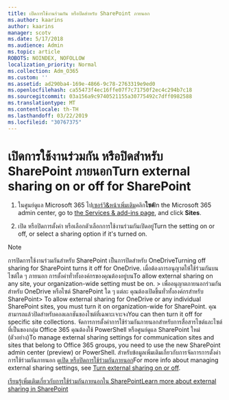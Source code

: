 ```yaml
---
title: เปิดการใช้งานร่วมกัน หรือปิดสำหรับ SharePoint ภายนอก
ms.author: kaarins
author: kaarins
manager: scotv
ms.date: 5/17/2018
ms.audience: Admin
ms.topic: article
ROBOTS: NOINDEX, NOFOLLOW
localization_priority: Normal
ms.collection: Adm_O365
ms.custom: ''
ms.assetid: ad290ba4-169e-4866-9c78-2763319e9ed0
ms.openlocfilehash: ca55473f4ec16ffe07f7c71750f2ec4c294b7c18
ms.sourcegitcommit: 03a156a9c9740521155a30775492c7dff0982588
ms.translationtype: MT
ms.contentlocale: th-TH
ms.lasthandoff: 03/22/2019
ms.locfileid: "30767375"
---
```

# <a name="turn-external-sharing-on-or-off-for-sharepoint"></a><span data-ttu-id="dd007-102">เปิดการใช้งานร่วมกัน หรือปิดสำหรับ SharePoint ภายนอก</span><span class="sxs-lookup"><span data-stu-id="dd007-102">Turn external sharing on or off for SharePoint</span></span>

1. <span data-ttu-id="dd007-103">ในศูนย์ดูแล Microsoft 365 ไป[เซอร์วิ&amp;หน้าเพิ่มเติม](https://portal.office.com/adminportal/home#/Settings/ServicesAndAddIns)คลิก**ไซต์**</span><span class="sxs-lookup"><span data-stu-id="dd007-103">In the Microsoft 365 admin center, go to [the Services &amp; add-ins page](https://portal.office.com/adminportal/home#/Settings/ServicesAndAddIns), and click **Sites**.</span></span>
    
2. <span data-ttu-id="dd007-104">เปิด หรือปิดการตั้งค่า หรือเลือกตัวเลือกการใช้งานร่วมกันเปิดอยู่</span><span class="sxs-lookup"><span data-stu-id="dd007-104">Turn the setting on or off, or select a sharing option if it's turned on.</span></span>
    
> [!NOTE]
> <span data-ttu-id="dd007-105">การปิดการใช้งานร่วมกันสำหรับ SharePoint เป็นการปิดสำหรับ OneDrive</span><span class="sxs-lookup"><span data-stu-id="dd007-105">Turning off sharing for SharePoint turns it off for OneDrive.</span></span> <span data-ttu-id="dd007-106">เมื่อต้องการอนุญาตให้ใช้ร่วมกันบนไซต์ใด ๆ ภายนอก การตั้งค่าทั่วทั้งองค์กรของคุณต้องอยู่บน</span><span class="sxs-lookup"><span data-stu-id="dd007-106">To allow external sharing on any site, your organization-wide setting must be on.</span></span> <span data-ttu-id="dd007-107">> เพื่ออนุญาตภายนอกร่วมกันสำหรับ OneDrive หรือไซต์ SharePoint ใด ๆ แต่ละ คุณต้องเปิดขึ้นทั่วทั้งองค์กรสำหรับ SharePoint</span><span class="sxs-lookup"><span data-stu-id="dd007-107">> To allow external sharing for OneDrive or any individual SharePoint sites, you must turn it on organization-wide for SharePoint.</span></span> <span data-ttu-id="dd007-108">คุณสามารถแล้วปิดสำหรับคอลเลกชันของไซต์ที่เฉพาะเจาะจง</span><span class="sxs-lookup"><span data-stu-id="dd007-108">You can then turn it off for specific site collections.</span></span> <span data-ttu-id="dd007-109">จัดการการตั้งค่าการใช้ร่วมกันภายนอกสำหรับการสื่อสารไซต์และไซต์ที่เป็นของกลุ่ม Office 365 คุณต้องใช้ PowerShell หรือศูนย์ดูแล SharePoint ใหม่ (ตัวอย่าง)</span><span class="sxs-lookup"><span data-stu-id="dd007-109">To manage external sharing settings for communication sites and sites that belong to Office 365 groups, you need to use the new SharePoint admin center (preview) or PowerShell.</span></span> <span data-ttu-id="dd007-110">สำหรับข้อมูลเพิ่มเติมเกี่ยวกับการจัดการการตั้งค่าการใช้ร่วมกันภายนอก ดู[เปิด หรือปิดการใช้ร่วมกันภายนอก](https://go.microsoft.com/fwlink/?linkid=866426)</span><span class="sxs-lookup"><span data-stu-id="dd007-110">For more info about managing external sharing settings, see [Turn external sharing on or off](https://go.microsoft.com/fwlink/?linkid=866426).</span></span> 
  
[<span data-ttu-id="dd007-111">เรียนรู้เพิ่มเติมเกี่ยวกับการใช้ร่วมกันภายนอกใน SharePoint</span><span class="sxs-lookup"><span data-stu-id="dd007-111">Learn more about external sharing in SharePoint</span></span>](https://go.microsoft.com/fwlink/?linkid=734908)
  

